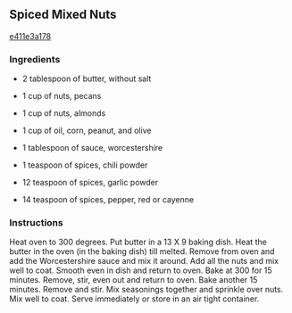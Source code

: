 ## Spiced Mixed Nuts

[e411e3a178](http://www.food.com/recipe/spiced-mixed-nuts-344348)

### Ingredients

 - 2 tablespoon of butter, without salt

 - 1 cup of nuts, pecans

 - 1 cup of nuts, almonds

 - 1 cup of oil, corn, peanut, and olive

 - 1 tablespoon of sauce, worcestershire

 - 1 teaspoon of spices, chili powder

 - 12 teaspoon of spices, garlic powder

 - 14 teaspoon of spices, pepper, red or cayenne

### Instructions

Heat oven to 300 degrees. Put butter in a 13 X 9 baking dish. Heat the butter in the oven (in the baking dish) till melted. Remove from oven and add the Worcestershire sauce and mix it around. Add all the nuts and mix well to coat. Smooth even in dish and return to oven. Bake at 300 for 15 minutes. Remove, stir, even out and return to oven. Bake another 15 minutes. Remove and stir. Mix seasonings together and sprinkle over nuts. Mix well to coat. Serve immediately or store in an air tight container.